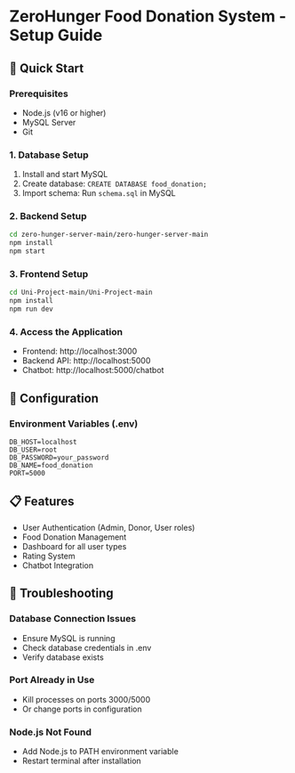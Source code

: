 # ZeroHunger Food Donation System - Setup Guide

## 🚀 Quick Start

### Prerequisites
- Node.js (v16 or higher)
- MySQL Server
- Git

### 1. Database Setup
1. Install and start MySQL
2. Create database: `CREATE DATABASE food_donation;`
3. Import schema: Run `schema.sql` in MySQL

### 2. Backend Setup
```bash
cd zero-hunger-server-main/zero-hunger-server-main
npm install
npm start
```

### 3. Frontend Setup
```bash
cd Uni-Project-main/Uni-Project-main
npm install
npm run dev
```

### 4. Access the Application
- Frontend: http://localhost:3000
- Backend API: http://localhost:5000
- Chatbot: http://localhost:5000/chatbot

## 🔧 Configuration

### Environment Variables (.env)
```
DB_HOST=localhost
DB_USER=root
DB_PASSWORD=your_password
DB_NAME=food_donation
PORT=5000
```

## 📋 Features
- User Authentication (Admin, Donor, User roles)
- Food Donation Management
- Dashboard for all user types
- Rating System
- Chatbot Integration

## 🐛 Troubleshooting

### Database Connection Issues
- Ensure MySQL is running
- Check database credentials in .env
- Verify database exists

### Port Already in Use
- Kill processes on ports 3000/5000
- Or change ports in configuration

### Node.js Not Found
- Add Node.js to PATH environment variable
- Restart terminal after installation

